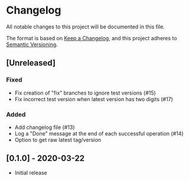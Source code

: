 # Changelog

All notable changes to this project will be documented in this file.

The format is based on [Keep a Changelog](https://keepachangelog.com/en/1.0.0/),
and this project adheres to [Semantic Versioning](https://semver.org/spec/v2.0.0.html).

## [Unreleased]

### Fixed
- Fix creation of "fix" branches to ignore test versions (#15)
- Fix incorrect test version when latest version has two digits (#17)

### Added
- Add changelog file (#13)
- Log a "Done" message at the end of each successful operation (#14)
- Option to get raw latest tag/version

## [0.1.0] - 2020-03-22

- Initial release
